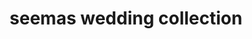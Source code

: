 ---
title: "seemas wedding collection"
url: /perumbavoor/seemas-wedding-collection/
shop: Kleidung
---